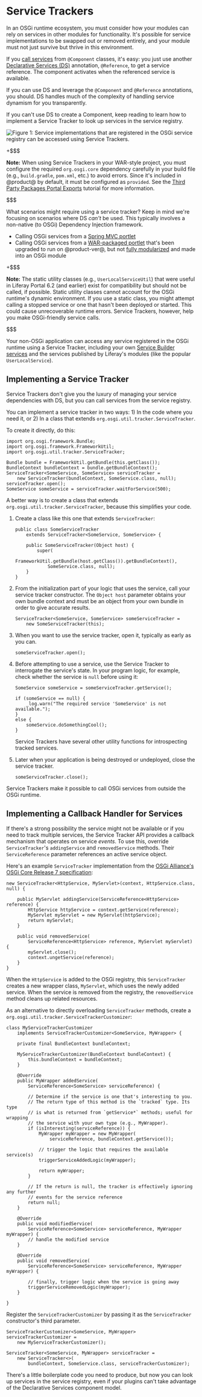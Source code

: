 # Service Trackers [](id=service-trackers)

In an OSGi runtime ecosystem, you must consider how your modules can rely on
services in other modules for functionality. It's possible for service
implementations to be swapped out or removed entirely, and your module must not
just survive but thrive in this environment. 

If you 
[call services](/develop/tutorials/-/knowledge_base/7-1/finding-and-invoking-liferay-services)
from `@Component` classes, it's easy: you just use another 
[Declarative Services (DS)](https://osgi.org/specification/osgi.cmpn/7.0.0/service.component.html)
annotation, `@Reference`, to get a service reference. The component activates
when the referenced service is available. 

If you can use DS and leverage the `@Component` and `@Reference` annotations,
you should. DS handles much of the complexity of handling service dynamism for
you transparently.

If you can't use DS to create a Component, keep reading to learn how to
implement a Service Tracker to look up services in the service registry. 

![Figure 1: Service implementations that are registered in the OSGi service registry can be accessed using Service Trackers.](../../images/service-registry.png)

+$$$

**Note:** When using Service Trackers in your WAR-style project, you must
configure the required `org.osgi.core` dependency carefully in your build file
(e.g., `build.gradle`, `pom.xml`, etc.) to avoid errors. Since it's included in
@product@ by default, it must be configured as `provided`. See the
[Third Party Packages Portal Exports](/develop/reference/-/knowledge_base/7-1/third-party-packages-portal-exports)
tutorial for more information.

$$$

What scenarios might require using a service tracker? Keep in mind we're
focusing on scenarios where DS *can't* be used. This typically involves a
non-native (to OSGi) Dependency Injection framework.

-   Calling OSGi services from a
    [Spring MVC portlet](/develop/tutorials/-/knowledge_base/7-1/spring-mvc)
-   Calling OSGi services from a
    [WAR-packaged portlet](/develop/tutorials/-/knowledge_base/7-1/upgrading-plugins-to-liferay-7)
    that's been upgraded to run on @product-ver@, but not
    [fully modularized](/develop/tutorials/-/knowledge_base/7-1/modularizing-an-existing-portlet)
    and made into an OSGi module

<!-- TODO: readd JSF part, when available. -Cody

-   Calling OSGi services from a
    [JSF portlet](develop/tutorials/-/knowledge_base/7-1/jsf-portlets-with-liferay-faces)
-->

+$$$

**Note:**  The static utility classes (e.g., `UserLocalServiceUtil`) that were 
useful in Liferay Portal 6.2 (and earlier) exist for compatibility but should
not be called, if possible.  Static utility classes cannot account for the OSGi
runtime's dynamic environment. If you use a static class, you might attempt
calling a stopped service or one that hasn't been deployed or started. This
could cause unrecoverable runtime errors. Service Trackers, however, help you
make OSGi-friendly service calls.

$$$

Your non-OSGi application can access any service registered in the OSGi runtime
using a Service Tracker, including your own 
[Service Builder services](/develop/tutorials/-/knowledge_base/7-1/what-is-service-builder) 
and the services published by Liferay's modules (like the popular
`UserLocalService`).

## Implementing a Service Tracker [](id=implementing-a-service-tracker)

Service Trackers don't give you the luxury of managing your service dependencies
with DS, but you can call services from the service registry.

You can implement a service tracker in two ways: 1) In the code where you need
it, or 2) In a class that extends `org.osgi.util.tracker.ServiceTracker`. 

To create it directly, do this: 

    import org.osgi.framework.Bundle;
    import org.osgi.framework.FrameworkUtil;
    import org.osgi.util.tracker.ServiceTracker;

    Bundle bundle = FrameworkUtil.getBundle(this.getClass());
    BundleContext bundleContext = bundle.getBundleContext();
    ServiceTracker<SomeService, SomeService> serviceTracker =
        new ServiceTracker(bundleContext, SomeService.class, null);
    serviceTracker.open();
    SomeService someService = serviceTracker.waitForService(500);

A better way is to create a class that extends
`org.osgi.util.tracker.ServiceTracker`, because this simplifies your code. 

1.  Create a class like this one that extends `ServiceTracker`: 

        public class SomeServiceTracker
            extends ServiceTracker<SomeService, SomeService> {

            public SomeServiceTracker(Object host) {
                super(
                    FrameworkUtil.getBundle(host.getClass()).getBundleContext(),
                    SomeService.class, null);
            }
        }

2.  From the initialization part of your logic that uses the service, call your
    service tracker constructor. The `Object host` parameter obtains your own
    bundle context and must be an object from your own bundle in order to give
    accurate results. 

        ServiceTracker<SomeService, SomeService> someServiceTracker =
            new SomeServiceTracker(this);

3.  When you want to use the service tracker, open it, typically as early as
    you can. 

        someServiceTracker.open();

4.  Before attempting to use a service, use the Service Tracker to interrogate
    the service's state. In your program logic, for example, check whether the
    service is `null` before using it:

        SomeService someService = someServiceTracker.getService();

        if (someService == null) {
            _log.warn("The required service 'SomeService' is not available.");
        }
        else {
            someService.doSomethingCool();
        }

    Service Trackers have several other utility functions for introspecting tracked
    services.

5.  Later when your application is being destroyed or undeployed, close the
    service tracker. 

        someServiceTracker.close();

Service Trackers make it possible to call OSGi services from outside the OSGi
runtime. 

## Implementing a Callback Handler for Services [](id=implementing-a-callback-handler-for-services)

If there's a strong possibility the service might not be available or if you
need to track multiple services, the Service Tracker API provides a callback
mechanism that operates on service *events*. To use this, override
`ServiceTracker`'s `addingService` and `removedService` methods. Their
`ServiceReference` parameter references an active service object. 

Here's an example `ServiceTracker` implementation from the
[OSGi Alliance's OSGi Core Release 7 specification](https://osgi.org/specification/osgi.core/7.0.0/util.tracker.html#d0e51991):

    new ServiceTracker<HttpService, MyServlet>(context, HttpService.class, null) {

        public MyServlet addingService(ServiceReference<HttpService> reference) {
            HttpService httpService = context.getService(reference);
            MyServlet myServlet = new MyServlet(httpService);
            return myServlet;
        }

        public void removedService(
            ServiceReference<HttpService> reference, MyServlet myServlet) {
            myServlet.close();
            context.ungetService(reference);
        }
    }

When the `HttpService` is added to the OSGi registry, this `ServiceTracker`
creates a new wrapper class, `MyServlet`, which uses the newly added service.
When the service is removed from the registry, the `removedService` method
cleans up related resources. 

As an alternative to directly overloading `ServiceTracker` methods, create a
`org.osgi.util.tracker.ServiceTrackerCustomizer`: 

    class MyServiceTrackerCustomizer 
        implements ServiceTrackerCustomizer<SomeService, MyWrapper> {
        
        private final BundleContext bundleContext;
        
        MyServiceTrackerCustomizer(BundleContext bundleContext) {
            this.bundleContext = bundleContext;
        }
        
        @Override
        public MyWrapper addedService(
            ServiceReference<SomeService> serviceReference) {
            
            // Determine if the service is one that's interesting to you.
            // The return type of this method is the `tracked` type. Its type 
            // is what is returned from `getService*` methods; useful for wrapping 
            // the service with your own type (e.g., MyWrapper).
            if (isInteresting(serviceReference)) {
                MyWrapper myWrapper = new MyWrapper(
                    serviceReference, bundleContext.getService());
                
                // trigger the logic that requires the available service(s)
                triggerServiceAddedLogic(myWrapper);
                
                return myWrapper;
            }
            
            // If the return is null, the tracker is effectively ignoring any further
            // events for the service reference
            return null;
        }

        @Override
        public void modifiedService(
            ServiceReference<SomeService> serviceReference, MyWrapper myWrapper) {
            // handle the modified service
        }

        @Override
        public void removedService(
            ServiceReference<SomeService> serviceReference, MyWrapper myWrapper) {

            // finally, trigger logic when the service is going away
            triggerServiceRemovedLogic(myWrapper);
    	}

    }

Register the `ServiceTrackerCustomizer` by passing it as the `ServiceTracker`
constructor's third parameter.

    ServiceTrackerCustomizer<SomeService, MyWrapper> serviceTrackerCustomizer =
        new MyServiceTrackerCustomizer();

    ServiceTracker<SomeService, MyWrapper> serviceTracker = 
        new ServiceTracker<>(
        	bundleContext, SomeService.class, serviceTrackerCustomizer);

There's a little boilerplate code you need to produce, but now you can look up
services in the service registry, even if your plugins can't take advantage of
the Declarative Services component model. 
